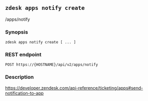 ## `zdesk apps notify create`

/apps/notify

### Synopsis

    zdesk apps notify create [ ... ]

### REST endpoint

    POST https://{HOSTNAME}/api/v2/apps/notify

### Description

https://developer.zendesk.com/api-reference/ticketing/apps#send-notification-to-app

